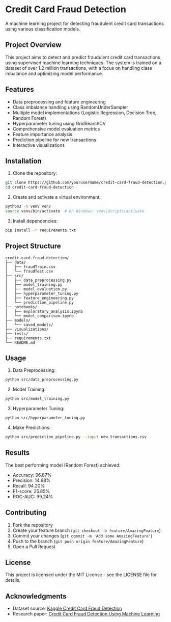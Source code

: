 # Credit Card Fraud Detection

A machine learning project for detecting fraudulent credit card transactions using various classification models.

## Project Overview

This project aims to detect and predict fraudulent credit card transactions using supervised machine learning techniques. The system is trained on a dataset of over 1.2 million transactions, with a focus on handling class imbalance and optimizing model performance.

## Features

- Data preprocessing and feature engineering
- Class imbalance handling using RandomUnderSampler
- Multiple model implementations (Logistic Regression, Decision Tree, Random Forest)
- Hyperparameter tuning using GridSearchCV
- Comprehensive model evaluation metrics
- Feature importance analysis
- Prediction pipeline for new transactions
- Interactive visualizations

## Installation

1. Clone the repository:
```bash
git clone https://github.com/yourusername/credit-card-fraud-detection.git
cd credit-card-fraud-detection
```

2. Create and activate a virtual environment:
```bash
python3 -m venv venv
source venv/bin/activate  # On Windows: venv\Scripts\activate
```

3. Install dependencies:
```bash
pip install -r requirements.txt
```

## Project Structure

```
credit-card-fraud-detection/
├── data/
│   ├── fraudTrain.csv
│   └── fraudTest.csv
├── src/
│   ├── data_preprocessing.py
│   ├── model_training.py
│   ├── model_evaluation.py
│   ├── hyperparameter_tuning.py
│   ├── feature_engineering.py
│   └── prediction_pipeline.py
├── notebooks/
│   ├── exploratory_analysis.ipynb
│   └── model_comparison.ipynb
├── models/
│   └── saved_models/
├── visualizations/
├── tests/
├── requirements.txt
└── README.md
```

## Usage

1. Data Preprocessing:
```bash
python src/data_preprocessing.py
```

2. Model Training:
```bash
python src/model_training.py
```

3. Hyperparameter Tuning:
```bash
python src/hyperparameter_tuning.py
```

4. Make Predictions:
```bash
python src/prediction_pipeline.py --input new_transactions.csv
```

## Results

The best performing model (Random Forest) achieved:
- Accuracy: 96.87%
- Precision: 14.98%
- Recall: 94.20%
- F1-score: 25.85%
- ROC-AUC: 99.24%

## Contributing

1. Fork the repository
2. Create your feature branch (`git checkout -b feature/AmazingFeature`)
3. Commit your changes (`git commit -m 'Add some AmazingFeature'`)
4. Push to the branch (`git push origin feature/AmazingFeature`)
5. Open a Pull Request

## License

This project is licensed under the MIT License - see the LICENSE file for details.

## Acknowledgments

- Dataset source: [Kaggle Credit Card Fraud Detection](https://www.kaggle.com/datasets/kartik2112/fraud-detection)
- Research paper: [Credit Card Fraud Detection Using Machine Learning](https://www.sciencedirect.com/science/article/pii/S2772662223000036) 